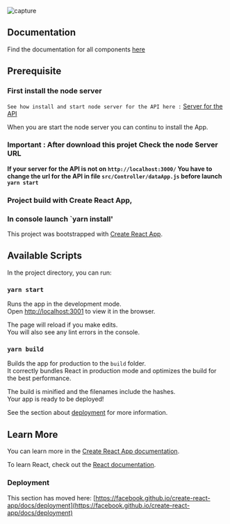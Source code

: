 ![capture](https://picfab.github.io/picfab-fabienpicard_12_22032021.github.io/doc-asset/img/capture.png)

## Documentation

Find the documentation for all components [here](https://picfab.github.io/picfab-fabienpicard_12_22032021.github.io/docs)

## Prerequisite

### First install the node server

``See how install and start node server for the API here :``
[Server for the API](https://picfab.github.io/picfab-fabienpicard_12_22032021.github.io/docs/tutorial-instal-server-api-tutorial.html)

When you are start the node server you can continu to install the App.

### Important : After download this projet Check the node Server URL

**If your server for the API is not on `http://localhost:3000/`
You have to change the url for the API in file `src/Controller/dataApp.js` before launch `yarn start`**

### Project build with Create React App,

### In console launch `yarn install'

This project was bootstrapped with [Create React App](https://github.com/facebook/create-react-app).

## Available Scripts

In the project directory, you can run:

### `yarn start`

Runs the app in the development mode.\
Open [http://localhost:3001](http://localhost:3001) to view it in the browser.


The page will reload if you make edits.\
You will also see any lint errors in the console.

### `yarn build`

Builds the app for production to the `build` folder.\
It correctly bundles React in production mode and optimizes the build for the best performance.

The build is minified and the filenames include the hashes.\
Your app is ready to be deployed!

See the section about [deployment](https://facebook.github.io/create-react-app/docs/deployment) for more information.

## Learn More

You can learn more in the [Create React App documentation](https://facebook.github.io/create-react-app/docs/getting-started).

To learn React, check out the [React documentation](https://reactjs.org/).

### Deployment

This section has moved here: [https://facebook.github.io/create-react-app/docs/deployment](https://facebook.github.io/create-react-app/docs/deployment)
